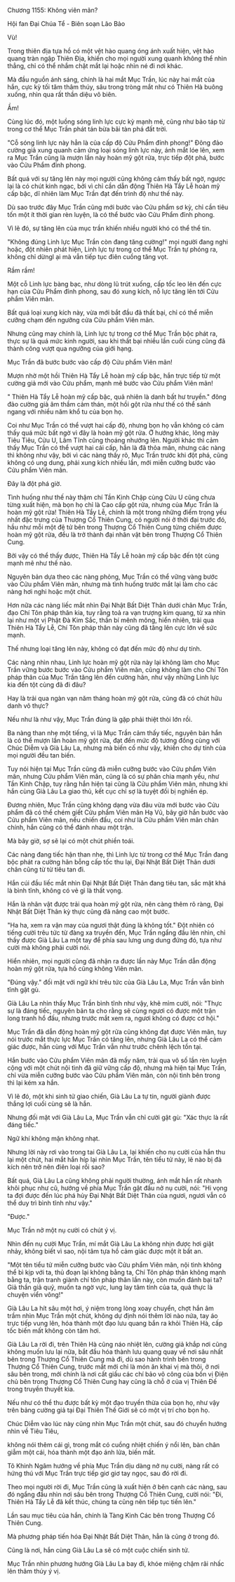 




Chương 1155: Không viên mãn?


Hội fan Đại Chúa Tể - Biên soạn Lão Bảo

Vù!

Trong thiên địa tựa hồ có một vệt hào quang óng ánh xuất hiện, vệt hào quang tràn ngập Thiên Địa, khiến cho mọi người xung quanh không thể nhìn thẳng, chỉ có thể nhắm chặt mắt lại hoặc nhìn né đi nơi khác.

Mà đầu nguồn ánh sáng, chính là hai mắt Mục Trần, lúc này hai mắt của hắn, cực kỳ tối tăm thâm thúy, sâu trong tròng mắt như có Thiên Hà buông xuống, nhìn qua rất thần diệu vô biên.

Ầm!

Cùng lúc đó, một luồng sóng linh lực cực kỳ mạnh mẽ, cũng như bão táp từ trong cơ thể Mục Trần phát tán bừa bãi tàn phá đất trời.

"Cỗ sóng linh lực này hẳn là của cấp độ Cửu Phẩm đỉnh phong!" Đông đảo cường giả xung quanh cảm ứng loại sóng linh lực này, ánh mắt lóe lên, xem ra Mục Trần cũng là mượn lần này hoàn mỹ gột rửa, trực tiếp đột phá, bước vào Cửu Phẩm đỉnh phong.

Bất quá với sự tăng lên này mọi người cũng không cảm thấy bất ngờ, ngược lại là có chút kinh ngạc, bởi vì chỉ cần dẫn động Thiên Hà Tẩy Lễ hoàn mỹ cấp bậc, dĩ nhiên làm Mục Trần đạt đến trình độ như thế này.

Dù sao trước đây Mục Trần cũng mới bước vào Cửu phẩm sơ kỳ, chỉ cần tiêu tốn một ít thời gian rèn luyện, là có thể bước vào Cửu Phẩm đỉnh phong.

Vì lẽ đó, sự tăng lên của mục trần khiến nhiều người khó có thể thể tin.

"Không đúng Linh lực Mục Trần còn đang tăng cường!" mọi người đang nghi hoặc, đột nhiên phát hiện, Linh lực tự trong cơ thể Mục Trần tự phóng ra, không chỉ dừngl ại mà vẫn tiếp tục điên cuồng tăng vọt.

Rầm rầm!

Một cỗ Linh lực bàng bạc, như dòng lũ trút xuống, cấp tốc leo lên đến cực hạn của Cửu Phẩm đỉnh phong, sau đó xung kích, nỗ lực tăng lên tới Cửu phẩm Viên mãn.

Bất quá loại xung kích này, vừa mới bắt đầu đã thất bại, chỉ có thể miễn cưỡng chạm đến ngưỡng cửa Cửu phẩm Viên mãn.

Nhưng cũng may chính là, Linh lực tự trong cơ thể Mục Trần bộc phát ra, thực sự là quá mức kinh người, sau khi thất bại nhiều lần cuối cùng cũng đã thành công vượt qua ngưỡng của giới hạng.

Mục Trần đã bước bước vào cấp độ Cửu phẩm Viên mãn!

Mượn nhờ một hồi Thiên Hà Tẩy Lễ hoàn mỹ cấp bậc, hắn trực tiếp từ một cường giả mới vào Cửu phẩm, mạnh mẽ bước vào Cửu phẩm Viên mãn!

" Thiên Hà Tẩy Lễ hoàn mỹ cấp bậc, quả nhiên là danh bất hư truyền." đông đảo cường giả âm thầm cảm thán, một hồi gột rửa như thế có thể sánh ngang với nhiều năm khổ tu của bọn họ.

Coi như Mục Trần có thể vượt hai cấp độ, nhưng bọn họ vẫn không có cảm thấy quá mức bất ngờ vì đây là hoàn mỹ gột rửa. Ở hướng khác, lông mày Tiêu Tiêu, Cửu U, Lâm Tĩnh cũng thoáng nhướng lên. Người khác thì cảm thấy Mục Trần có thể vượt hai cái cấp, hẳn là đã thỏa mãn, nhưng các nàng thì không như vậy, bởi vì các nàng thấy rõ, Mục Trần trước khi đột phá, cũng không có ung dung, phải xung kích nhiều lần, mới miễn cưỡng bước vào Cửu phẩm Viên mãn.

Đây là đột phá giờ.

Tình huống như thế này thậm chí Tần Kinh Chập cùng Cửu U cũng chưa từng xuất hiện, mà bọn họ chỉ là Cao cấp gột rửa, nhưng của Mục Trần là hoàn mỹ gột rửa! Thiên Hà Tẩy Lễ, chính là một trong những điểm trọng yếu nhất đặc trưng của Thượng Cổ Thiên Cung, có người nói ở thời đại trước đó, hầu như mỗi một đệ tử bên trong Thượng Cổ Thiên Cung từng chiếm được hoàn mỹ gột rửa, đều là trở thành đại nhân vật bên trong Thượng Cổ Thiên Cung.

Bởi vậy có thể thấy được, Thiên Hà Tẩy Lễ hoàn mỹ cấp bậc đến tột cùng mạnh mẽ như thế nào.

Nguyên bản dựa theo các nàng phỏng, Mục Trần có thể vững vàng bước vào Cửu phẩm Viên mãn, nhưng mà tình huống trước mắt lại làm cho các nàng hơi nghi hoặc một chút.

Hơn nữa các nàng liếc mắt nhìn Đại Nhật Bất Diệt Thân dưới chân Mục Trần, đạo Chí Tôn pháp thân kia, tuy rằng toả ra vạn trượng kim quang, từ xa nhìn lại như một vị Phật Đà Kim Sắc, thần bí mênh mông, hiển nhiên, trải qua Thiên Hà Tẩy Lễ, Chí Tôn pháp thân này cũng đã tăng lên cực lớn về sức mạnh.

Thế nhưng loại tăng lên này, không có đạt đến mức độ như dự tính.

Các nàng nhìn nhau, Linh lực hoàn mỹ gột rửa này lại không làm cho Mục Trần vững bước bước vào Cửu phẩm Viên mãn, cũng không làm cho Chí Tôn pháp thân của Mục Trần tăng lên đến cường hãn, như vậy những Linh lực kia đến tột cùng đã đi đâu?

Hay là trải qua ngàn vạn năm tháng hoàn mỹ gột rửa, cũng đã có chút hữu danh vô thực?

Nếu như là như vậy, Mục Trần đúng là gặp phải thiệt thòi lớn rồi.

Ba nàng than nhẹ một tiếng, vì là Mục Trần cảm thấy tiếc, nguyên bản hắn là có thể mượn lần hoàn mỹ gột rửa, đạt đến mức độ tương đồng cùng với Chúc Diễm và Già Lâu La, nhưng mà biến cố như vậy, khiến cho dự tính của mọi người đều tan biến.

Tuy nói hiện tại Mục Trần cũng đã miễn cưỡng bước vào Cửu phẩm Viên mãn, nhưng Cửu phẩm Viên mãn, cũng là có sự phân chia mạnh yếu, như Tần Kinh Chập, tuy rằng hắn hiện tại cũng là Cửu phẩm Viên mãn, nhưng khi hắn cùng Già Lâu La giao thủ, kết cục chỉ sợ là tuyệt đối bị nghiền ép.

Đương nhiên, Mục Trần cũng không dạng vừa đâu vừa mới bước vào Cửu phẩm đã có thể chém giết Cửu phẩm Viên mãn Hạ Vũ, bây giờ hắn bước vào Cửu phẩm Viên mãn, nếu chiến đấu, coi như là Cửu phẩm Viên mãn chân chính, hắn cũng có thể đánh nhau một trận.

Mà bây giờ, sợ sẽ lại có một chút phiền toái.

Các nàng đang tiếc hận than nhẹ, thì Linh lực từ trong cơ thể Mục Trần đang bộc phát ra cường hãn bỗng cấp tốc thu lại, Đại Nhật Bất Diệt Thân dưới chân cũng từ từ tiêu tan đi.

Hắn cúi đầu liếc mắt nhìn Đại Nhật Bất Diệt Thân đang tiêu tan, sắc mặt khá là bình tĩnh, không có vẻ gì là thất vọng.

Hắn là nhân vật được trải qua hoàn mỹ gột rửa, nên càng thêm rõ ràng, Đại Nhật Bất Diệt Thân kỳ thực cũng đã nâng cao một bước.

"Ha ha, xem ra vận may của ngươi thật đúng là không tốt." Đột nhiên có tiếng cười trêu tức từ đàng xa truyền đến, Mục Trần ngẩng đầu lên nhìn, chỉ thấy được Già Lâu La một tay để phía sau lưng ung dung đứng đó, tựa như cười mà không phải cười nói.

Hiển nhiên, mọi người cũng đã nhận ra được lần này Mục Trần dẫn động hoàn mỹ gột rửa, tựa hồ cũng không Viên mãn.

"Đúng vậy." đối mặt với ngữ khí trêu tức của Già Lâu La, Mục Trần vẫn bình tĩnh gật gù.

Già Lâu La nhìn thấy Mục Trần bình tĩnh như vậy, khẽ mỉm cười, nói: "Thực sự là đáng tiếc, nguyên bản ta cho rằng sẽ cùng ngươi có được một trận long tranh hổ đấu, nhưng trước mắt xem ra, ngươi không có được cơ hội."

Mục Trần đã dẫn động hoàn mỹ gột rửa cũng không đạt được Viên mãn, tuy nói trước mắt thực lực Mục Trần có tăng lên, nhưng Già Lâu La có thể cảm giác được, hắn cùng với Mục Trần vẫn như trước chênh lệch tồn tại.

Hắn bước vào Cửu phẩm Viên mãn đã mấy năm, trải qua vô số lần rèn luyện cộng với một chút nội tình đã giữ vững cấp độ, nhưng mà hiện tại Mục Trần, chỉ vừa miễn cưỡng bước vào Cửu phẩm Viên mãn, còn nội tình bên trong thì lại kém xa hắn.

Vì lẽ đó, một khi sinh tử giao chiến, Già Lâu La tự tin, người giành được thắng lợi cuối cùng sẽ là hắn.

Nhưng đối mặt với Già Lâu La, Mục Trần vẫn chỉ cười gật gù: "Xác thực là rất đáng tiếc."

Ngữ khí không mặn không nhạt.

Nhưng lời này rơi vào trong tai Già Lâu La, lại khiến cho nụ cười của hắn thu lại một chút, hai mắt hắn híp lại nhìn Mục Trần, tên tiểu tử này, lẽ nào bị đả kích nên trở nên điên loại rồi sao?

Bất quá, Già Lâu La cũng không phải người thường, ánh mắt hắn rất nhanh khôi phục như cũ, hướng về phía Mục Trần gật đầu nở nụ cười, nói: "Hi vọng ta đợi được đến lúc phá hủy Đại Nhật Bất Diệt Thân của ngươi, ngươi vẫn có thể duy trì bình tĩnh như vậy."

"Được."

Mục Trần nở một nụ cười có chút ý vị.

Nhìn đến nụ cười Mục Trần, mí mắt Già Lâu La không nhịn được hơi giật nhảy, không biết vì sao, nội tâm tựa hồ cảm giác được một ít bất an.

"Một tên tiểu tử miễn cưỡng bước vào Cửu phẩm Viên mãn, nội tình không thể bì kịp với ta, thủ đoạn lại không bằng ta, Chí Tôn pháp thân không mạnh bằng ta, trận tranh giành chí tôn pháp thân lần này, còn muốn đánh bại ta? Giả thần giả quỷ, muốn ta ngờ vực, lung lay tâm tính của ta, quả thực là chuyện viển vông!"

Già Lâu La hít sâu một hơi, ý niệm trong lòng xoay chuyển, chợt hắn âm trầm nhìn Mục Trần một chút, không dự định nói thêm lời nào nứa, tay áo trực tiếp vung lên, hóa thành một đạo lưu quang bắn ra khỏi Thiên Hà, cấp tốc biến mất không còn tăm hơi.

Già Lâu La rời đi, trên Thiên Hà cũng náo nhiệt lên, cường giả khắp nơi cũng không muốn lưu lại nữa, bắt đầu hóa thành lưu quang quay về nơi sâu nhất bên trong Thượng Cổ Thiên Cung mà đi, dù sao hành trình bên trong Thượng Cổ Thiên Cung, trước mắt mới chỉ là món ăn khai vị mà thôi, ở nơi sâu bên trong, mới chính là nơi cất giấu các chí bảo võ công của bốn vị Điện chủ bên trong Thượng Cổ Thiên Cung hay cũng là chỗ ở của vị Thiên Đế trong truyền thuyết kia.

Nếu như có thể thu được bất kỳ một đạo truyền thừa của bọn họ, như vậy trên bảng cường giả tại Đại Thiên Thế Giới sẽ có một vị trí cho bọn họ.

Chúc Diễm vào lúc này cũng nhìn Mục Trần một chút, sau đó chuyển hướng nhìn về Tiêu Tiêu,

không nói thêm cái gì, trong mắt có cuồng nhiệt chiến ý nổi lên, bàn chân giẫm một cái, hóa thành một đạo ánh lửa, biến mất.

Tô Khinh Ngâm hướng về phía Mục Trần dịu dàng nở nụ cười, nàng rất có hứng thú với Mục Trần trực tiếp giơ giơ tay ngọc, sau đó rời đi.

Theo mọi người rời đi, Mục Trần cũng là xuất hiện ở bên cạnh các nàng, sau đó ngẩng đầu nhìn nơi sâu bên trong Thượng Cổ Thiên Cung, cười nói: "Đi, Thiên Hà Tẩy Lễ đã kết thúc, chúng ta cũng nên tiếp tục tiến lên."

Lần sau mục tiêu của hắn, chính là Tàng Kinh Các bên trong Thượng Cổ Thiên Cung.

Mà phương pháp tiến hóa Đại Nhật Bất Diệt Thân, hẳn là cũng ở trong đó.

Cũng là nơi, hắn cùng Già Lâu La sẽ có một cuộc chiến sinh tử.

Mục Trần nhìn phương hướng Già Lâu La bay đi, khóe miệng chậm rãi nhấc lên thâm thúy ý vị.




